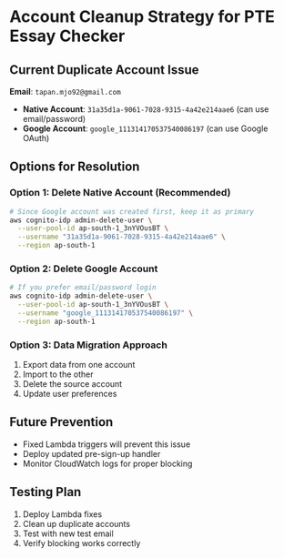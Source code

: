 # Account Cleanup Strategy for PTE Essay Checker

## Current Duplicate Account Issue

**Email**: `tapan.mjo92@gmail.com`
- **Native Account**: `31a35d1a-9061-7028-9315-4a42e214aae6` (can use email/password)
- **Google Account**: `google_111314170537540086197` (can use Google OAuth)

## Options for Resolution

### Option 1: Delete Native Account (Recommended)
```bash
# Since Google account was created first, keep it as primary
aws cognito-idp admin-delete-user \
  --user-pool-id ap-south-1_3nYVOusBT \
  --username "31a35d1a-9061-7028-9315-4a42e214aae6" \
  --region ap-south-1
```

### Option 2: Delete Google Account
```bash
# If you prefer email/password login
aws cognito-idp admin-delete-user \
  --user-pool-id ap-south-1_3nYVOusBT \
  --username "google_111314170537540086197" \
  --region ap-south-1
```

### Option 3: Data Migration Approach
1. Export data from one account
2. Import to the other
3. Delete the source account
4. Update user preferences

## Future Prevention
- Fixed Lambda triggers will prevent this issue
- Deploy updated pre-sign-up handler
- Monitor CloudWatch logs for proper blocking

## Testing Plan
1. Deploy Lambda fixes
2. Clean up duplicate accounts
3. Test with new test email
4. Verify blocking works correctly